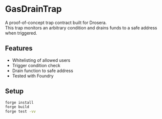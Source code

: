 # GasDrainTrap

A proof-of-concept trap contract built for Drosera.  
This trap monitors an arbitrary condition and drains funds to a safe address when triggered.  

## Features
- Whitelisting of allowed users
- Trigger condition check
- Drain function to safe address
- Tested with Foundry

## Setup
```bash
forge install
forge build
forge test -vv
